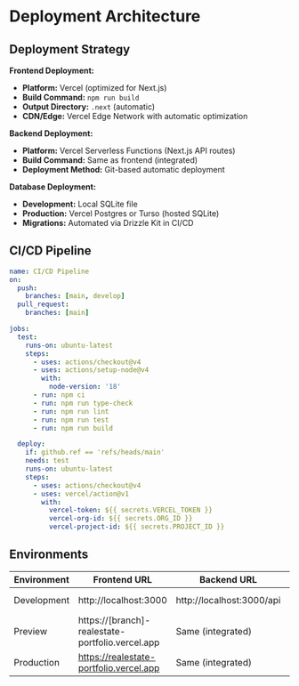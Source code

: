 # Deployment Architecture

## Deployment Strategy

**Frontend Deployment:**
- **Platform:** Vercel (optimized for Next.js)
- **Build Command:** `npm run build`
- **Output Directory:** `.next` (automatic)
- **CDN/Edge:** Vercel Edge Network with automatic optimization

**Backend Deployment:**
- **Platform:** Vercel Serverless Functions (Next.js API routes)
- **Build Command:** Same as frontend (integrated)
- **Deployment Method:** Git-based automatic deployment

**Database Deployment:**
- **Development:** Local SQLite file
- **Production:** Vercel Postgres or Turso (hosted SQLite)
- **Migrations:** Automated via Drizzle Kit in CI/CD

## CI/CD Pipeline

```yaml
name: CI/CD Pipeline
on:
  push:
    branches: [main, develop]
  pull_request:
    branches: [main]

jobs:
  test:
    runs-on: ubuntu-latest
    steps:
      - uses: actions/checkout@v4
      - uses: actions/setup-node@v4
        with:
          node-version: '18'
      - run: npm ci
      - run: npm run type-check
      - run: npm run lint
      - run: npm run test
      - run: npm run build

  deploy:
    if: github.ref == 'refs/heads/main'
    needs: test
    runs-on: ubuntu-latest
    steps:
      - uses: actions/checkout@v4
      - uses: vercel/action@v1
        with:
          vercel-token: ${{ secrets.VERCEL_TOKEN }}
          vercel-org-id: ${{ secrets.ORG_ID }}
          vercel-project-id: ${{ secrets.PROJECT_ID }}
```

## Environments

| Environment | Frontend URL | Backend URL | Purpose |
|-------------|-------------|-------------|---------|
| Development | http://localhost:3000 | http://localhost:3000/api | Local development |
| Preview | https://[branch]-realestate-portfolio.vercel.app | Same (integrated) | PR previews |
| Production | https://realestate-portfolio.vercel.app | Same (integrated) | Live environment |
